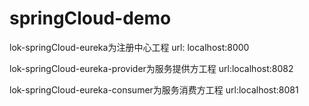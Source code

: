 # springCloud-demo
lok-springCloud-eureka为注册中心工程
url: localhost:8000

lok-springCloud-eureka-provider为服务提供方工程
url:localhost:8082

lok-springCloud-eureka-consumer为服务消费方工程
url:localhost:8081

